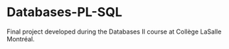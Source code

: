 # Databases-PL-SQL
Final project developed during the Databases II course at Collège LaSalle Montréal.

